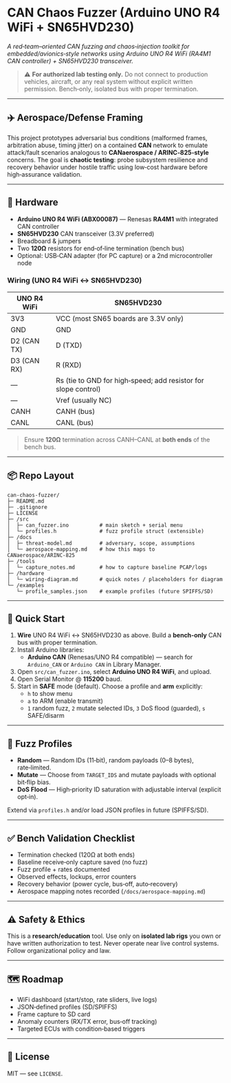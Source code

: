 # CAN Chaos Fuzzer (Arduino UNO R4 WiFi + SN65HVD230)

*A red‑team–oriented CAN fuzzing and chaos‑injection toolkit for embedded/avionics‑style networks using Arduino UNO R4 WiFi (RA4M1 CAN controller) + SN65HVD230 transceiver.*

> ⚠️ **For authorized lab testing only.** Do not connect to production vehicles, aircraft, or any real system without explicit written permission. Bench‑only, isolated bus with proper termination.

---

## ✈️ Aerospace/Defense Framing
This project prototypes adversarial bus conditions (malformed frames, arbitration abuse, timing jitter) on a contained **CAN** network to emulate attack/fault scenarios analogous to **CANaerospace / ARINC‑825‑style** concerns. The goal is **chaotic testing**: probe subsystem resilience and recovery behavior under hostile traffic using low‑cost hardware before high‑assurance validation.

---

## 🔧 Hardware
- **Arduino UNO R4 WiFi (ABX00087)** — Renesas **RA4M1** with integrated CAN controller
- **SN65HVD230** CAN transceiver (3.3V preferred)
- Breadboard & jumpers
- Two **120Ω** resistors for end‑of‑line termination (bench bus)
- Optional: USB‑CAN adapter (for PC capture) or a 2nd microcontroller node

### Wiring (UNO R4 WiFi ↔ SN65HVD230)
| UNO R4 WiFi | SN65HVD230 |
|-------------|------------|
| 3V3         | VCC (most SN65 boards are 3.3V only) |
| GND         | GND |
| D2 (CAN TX) | D (TXD) |
| D3 (CAN RX) | R (RXD) |
| —           | Rs (tie to GND for high‑speed; add resistor for slope control) |
| —           | Vref (usually NC) |
| CANH        | CANH (bus) |
| CANL        | CANL (bus) |

> Ensure **120Ω** termination across CANH–CANL at **both ends** of the bench bus.

---

## 📦 Repo Layout
```
can-chaos-fuzzer/
├─ README.md
├─ .gitignore
├─ LICENSE
├─ /src
│  ├─ can_fuzzer.ino          # main sketch + serial menu
│  └─ profiles.h              # fuzz profile struct (extensible)
├─ /docs
│  ├─ threat-model.md         # adversary, scope, assumptions
│  └─ aerospace-mapping.md    # how this maps to CANaerospace/ARINC‑825
├─ /tools
│  └─ capture_notes.md        # how to capture baseline PCAP/logs
├─ /hardware
│  └─ wiring-diagram.md       # quick notes / placeholders for diagram
└─ /examples
   └─ profile_samples.json    # example profiles (future SPIFFS/SD)
```

---

## 🧪 Quick Start
1. **Wire** UNO R4 WiFi ↔ SN65HVD230 as above. Build a **bench‑only** CAN bus with proper termination.  
2. Install Arduino libraries:  
   - **Arduino CAN** (Renesas/UNO R4 compatible) — search for `Arduino_CAN` or `Arduino CAN` in Library Manager.  
3. Open `src/can_fuzzer.ino`, select **Arduino UNO R4 WiFi**, and upload.  
4. Open Serial Monitor @ **115200** baud.  
5. Start in **SAFE** mode (default). Choose a profile and **arm** explicitly:
   - `h` to show menu  
   - `a` to ARM (enable transmit)  
   - `1` random fuzz, `2` mutate selected IDs, `3` DoS flood (guarded), `s` SAFE/disarm

---

## 🔴 Fuzz Profiles
- **Random** — Random IDs (11‑bit), random payloads (0–8 bytes), rate‑limited.  
- **Mutate** — Choose from `TARGET_IDS` and mutate payloads with optional bit‑flip bias.  
- **DoS Flood** — High‑priority ID saturation with adjustable interval (explicit opt‑in).

Extend via `profiles.h` and/or load JSON profiles in future (SPIFFS/SD).

---

## ✅ Bench Validation Checklist
- Termination checked (120Ω at both ends)  
- Baseline receive‑only capture saved (no fuzz)  
- Fuzz profile + rates documented  
- Observed effects, lockups, error counters  
- Recovery behavior (power cycle, bus‑off, auto‑recovery)  
- Aerospace mapping notes recorded (`/docs/aerospace-mapping.md`)

---

## ⚠️ Safety & Ethics
This is a **research/education** tool. Use only on **isolated lab rigs** you own or have written authorization to test. Never operate near live control systems. Follow organizational policy and law.

---

## 🗺️ Roadmap
- WiFi dashboard (start/stop, rate sliders, live logs)
- JSON‑defined profiles (SD/SPIFFS)
- Frame capture to SD card
- Anomaly counters (RX/TX error, bus‑off tracking)
- Targeted ECUs with condition‑based triggers

---

## 📜 License
MIT — see `LICENSE`.
